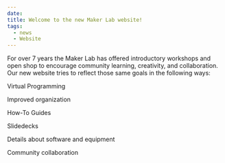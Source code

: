 ```yaml
---
date:
title: Welcome to the new Maker Lab website!
tags:
  - news
  - Website
---
```


For over 7 years the Maker Lab has offered introductory workshops and open shop to encourage community learning, creativity, and collaboration. Our new website tries to reflect those same goals in the following ways:

Virtual Programming

Improved organization

How-To Guides

Slidedecks

Details about software and equipment

Community collaboration

&nbsp;

&nbsp;

&nbsp;

&nbsp;

&nbsp;

&nbsp;